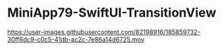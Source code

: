 # MiniApp79-SwiftUI-TransitionView

https://user-images.githubusercontent.com/82198916/185859732-30ff6dc9-c0c5-41db-ac2c-7e86a14d6725.mov
